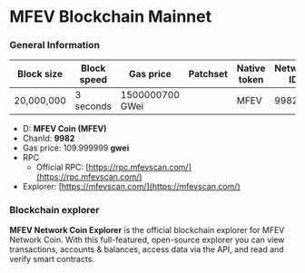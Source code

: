 # MFEV Blockchain Mainnet

### General Information

| Block size | Block speed | Gas price       | Patchset | Native token | Network ID |
| ---------- | ----------- | --------------- | -------- | ------------ | ---------- |
| 20,000,000 | 3 seconds   | 1500000700 GWei |          | MFEV         | 9982       |

* D: **MFEV Coin (MFEV)**
* ChanId: **9982**
* Gas price: 109.999999 **gwei**
* RPC
  * Official RPC: [https://rpc.mfevscan.com/](https://rpc.mfevscan.com/)​
* Explorer: [https://mfevscan.com/](https://mfevscan.com/)​

### Blockchain explorer

**MFEV Network Coin Explorer** is the official blockchain explorer for MFEV Network Coin. With this full-featured, open-source explorer you can view transactions, accounts & balances, access data via the API, and read and verify smart contracts.

###
